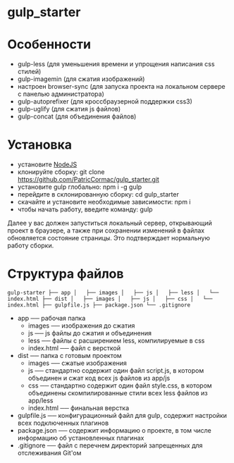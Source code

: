 # gulp_starter

# Особенности

- gulp-less (для уменьшения времени и упрощения написания css стилей)
- gulp-imagemin (для сжатия изображений)
- настроен browser-sync (для запуска проекта на локальном сервере с панелью администратора)
- gulp-autoprefixer (для кроссбраузерной поддержки css3)
- gulp-uglify (для сжатия js файлов)
- gulp-concat (для объединения файлов)

# Установка

- установите [NodeJS](https://nodejs.org/en/)
- клонируйте сборку: git clone https://github.com/PatricCormac/gulp_starter.git
- установите gulp глобально: npm i -g gulp
- перейдите в склонированную сборку: cd gulp_starter
- скачайте и установите необходимые зависимости: npm i
- чтобы начать работу, введите команду: gulp

Далее у вас должен запуститься локальный сервер, открывающий проект в браузере, а также при сохранении изменений в файлах обновляется состояние страницы. Это подтверждает нормальную работу сборки.

# Структура файлов

`
gulp-starter
├── app
│   ├── images
│   ├── js
│   ├── less
│   └── index.html
├── dist
│   ├── images
│   ├── js
│   ├── css
│   └── index.html
├── gulpfile.js
├── package.json
└── .gitignore
`

- app ── рабочая папка
  - images ── изображения до сжатия
  - js ── js файлы до сжатия и объединения
  - less ── файлы с расширением less, компилируемые в css
  - index.html ── файл с версткой
- dist ── папка с готовым проектом
  - images ── сжатые изображения
  - js ── стандартно содержит один файл script.js, в котором объединен и сжат код всех js файлов из app/js
  - css ── стандартно содержит один файл style.css, в котором объединены скомпилированные стили всех less файлов из app/less
  - index.html ── финальная верстка
- gulpfile.js ── конфигурационный файл для gulp, содержит настройки всех подключенных плагинов
- package.json ── содержит информацию о проекте, в том числе информацию об установленных плагинах
- .gitignore ── файл с перечнем директорий запрещенных для отслеживания Git'ом
